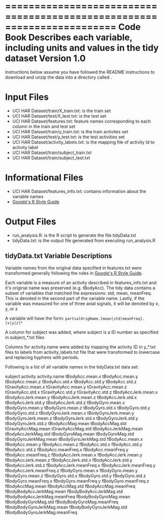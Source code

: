 =======================================================================
Code Book
Describes each variable, including units and values in the tidy dataset
Version 1.0
=======================================================================

Instructions below assume you have followed the README instructions to download and unzip the data into a directory called .

# Input Files
* UCI HAR Dataset/train/X_train.txt: is the train set
* UCI HAR Dataset/test/X_test.txt: is the test set
* UCI HAR Dataset/features.txt: feature names corresponding to each column in the train and test set
* UCI HAR Dataset/train/y_train.txt: is the train activites set
* UCI HAR Dataset/test/y_test.txt: is the test activities set
* UCI HAR Dataset/activity_labels.txt: is the mapping file of activity id to activity label
* UCI HAR Dataset/train/subject_train.txt
* UCI HAR Dataset/train/subject_test.txt

# Informational Files
* UCI HAR Dataset/features_info.txt: contains information about the variable names
* [Google's R Style Guide](https://google-styleguide.googlecode.com/svn/trunk/Rguide.xml)

# Output Files
* run_analysis.R: is the R script to generate the file tidyData.txt 
* tidyData.txt: is the output file generated from executing run_analysis.R

## tidyData.txt Variable Descriptions
Variable names from the original data specified in features.txt were transformed generally following the rules in [Google's R Style Guide](https://google-styleguide.googlecode.com/svn/trunk/Rguide.xml).  

Each variable is a measure of an activity described in features_info.txt and it's original name was preserved (e.g. tBodyAcc).  The tidy data contains a subset of variables that matched the expressions: std, mean, meanFreq.  This is denoted in the second part of the variable name.  Lastly, if the variable was measured for one of three axial signals, it will be denoted by x, y, or z

A variable will have the form: `partialOrigName.[mean|std|meanFreq].[x|y|z]*`

A column for subject was added, where subject is a ID number as specified in subject_*.txt files

Columns for activity.name were added by mapping the activity ID in y_*.txt files to labels from activity_labels.txt file that were transformed to lowercase and replacing hyphens with periods.  

Following is a list of all variable names in the tidyData.txt data set:

subject
activity
activity.name
tBodyAcc.mean.x
tBodyAcc.mean.y
tBodyAcc.mean.z
tBodyAcc.std.x
tBodyAcc.std.y
tBodyAcc.std.z
tGravityAcc.mean.x
tGravityAcc.mean.y
tGravityAcc.mean.z
tGravityAcc.std.x
tGravityAcc.std.y
tGravityAcc.std.z
tBodyAccJerk.mean.x
tBodyAccJerk.mean.y
tBodyAccJerk.mean.z
tBodyAccJerk.std.x
tBodyAccJerk.std.y
tBodyAccJerk.std.z
tBodyGyro.mean.x
tBodyGyro.mean.y
tBodyGyro.mean.z
tBodyGyro.std.x
tBodyGyro.std.y
tBodyGyro.std.z
tBodyGyroJerk.mean.x
tBodyGyroJerk.mean.y
tBodyGyroJerk.mean.z
tBodyGyroJerk.std.x
tBodyGyroJerk.std.y
tBodyGyroJerk.std.z
tBodyAccMag.mean
tBodyAccMag.std
tGravityAccMag.mean
tGravityAccMag.std
tBodyAccJerkMag.mean
tBodyAccJerkMag.std
tBodyGyroMag.mean
tBodyGyroMag.std
tBodyGyroJerkMag.mean
tBodyGyroJerkMag.std
fBodyAcc.mean.x
fBodyAcc.mean.y
fBodyAcc.mean.z
fBodyAcc.std.x
fBodyAcc.std.y
fBodyAcc.std.z
fBodyAcc.meanFreq.x
fBodyAcc.meanFreq.y
fBodyAcc.meanFreq.z
fBodyAccJerk.mean.x
fBodyAccJerk.mean.y
fBodyAccJerk.mean.z
fBodyAccJerk.std.x
fBodyAccJerk.std.y
fBodyAccJerk.std.z
fBodyAccJerk.meanFreq.x
fBodyAccJerk.meanFreq.y
fBodyAccJerk.meanFreq.z
fBodyGyro.mean.x
fBodyGyro.mean.y
fBodyGyro.mean.z
fBodyGyro.std.x
fBodyGyro.std.y
fBodyGyro.std.z
fBodyGyro.meanFreq.x
fBodyGyro.meanFreq.y
fBodyGyro.meanFreq.z
fBodyAccMag.mean
fBodyAccMag.std
fBodyAccMag.meanFreq
fBodyBodyAccJerkMag.mean
fBodyBodyAccJerkMag.std
fBodyBodyAccJerkMag.meanFreq
fBodyBodyGyroMag.mean
fBodyBodyGyroMag.std
fBodyBodyGyroMag.meanFreq
fBodyBodyGyroJerkMag.mean
fBodyBodyGyroJerkMag.std
fBodyBodyGyroJerkMag.meanFreq